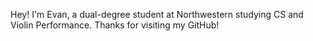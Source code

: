 Hey! I'm Evan, a dual-degree student at Northwestern studying CS and Violin Performance. Thanks for visiting my GitHub!
<!---
ecz2515/ecz2515 is a ✨ special ✨ repository because its `README.md` (this file) appears on your GitHub profile.
You can click the Preview link to take a look at your changes.
--->
